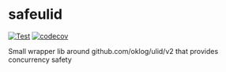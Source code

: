 # safeulid
[![Test](https://github.com/vvvvv/safeulid/actions/workflows/test.yml/badge.svg)](https://github.com/vvvvv/safeulid/actions/workflows/test.yml) [![codecov](https://codecov.io/gh/vvvvv/safeulid/branch/main/graph/badge.svg)](https://codecov.io/gh/vvvvv/safeulid)

Small wrapper lib around github.com/oklog/ulid/v2 that provides concurrency safety
